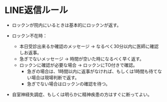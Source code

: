 # LINE返信ルール

- ロックンが院内にいるときは基本的にロックンが返す。

- ロックン不在時：
  - 本日受診出来るか確認のメッセージ → なるべく30分以内に医師に確認しお返事。
  - 急ぎでないメッセージ → 時間が空いた時になるべく早く返す。
  - ロックンに確認が必要な場合 → ロックンにTO付きで確認。
    - 急ぎの場合は、1時間以内に返事がなければ、もしくは1時間も待てない場合は現場判断で返す。
    - 急ぎでない場合はロックンの確認を待つ。

- 自室神経失調症、もしくは明らかに精神疾患の方はすぐに断ってよい。

